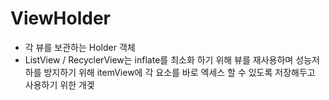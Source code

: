 # ViewHolder
- 각 뷰를 보관하는 Holder 객체
- ListView / RecyclerView는 inflate를 최소화 하기 위해 뷰를 재사용하며 성능저하를 방지하기 위해 itemView에 각 요소를 바로 엑세스 할 수 있도록 저장해두고 사용하기 위한 개겣
